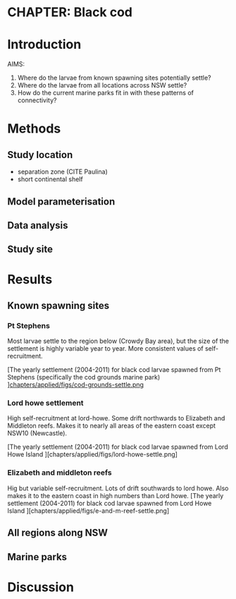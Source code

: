
# CHAPTER: Black cod

# Introduction

AIMS:

1. Where do the larvae from known spawning sites potentially settle?
2. Where do the larvae from all locations across NSW settle?
3. How do the current marine parks fit in with these patterns of connectivity?

# Methods

## Study location

- separation zone (CITE Paulina)
- short continental shelf

## Model parameterisation


## Data analysis


## Study site



# Results

## Known spawning sites


### Pt Stephens

Most larvae settle to the region below (Crowdy Bay area), but the size of the settlement is highly variable year to year. More consistent values of self-recruitment.

[The yearly settlement (2004-2011) for black cod larvae spawned from Pt Stephens (specifically the cod grounds marine park) ][chapters/applied/figs/cod-grounds-settle.png](#fig:cod-grounds-settle)

### Lord howe settlement

High self-recruitment at lord-howe. Some drift northwards to Elizabeth and Middleton reefs. Makes it to nearly all areas of the eastern coast except NSW10 (Newcastle).

[The yearly settlement (2004-2011) for black cod larvae spawned from Lord Howe Island ][chapters/applied/figs/lord-howe-settle.png]

### Elizabeth and middleton reefs

Hig but variable self-recruitment. Lots of drift southwards to lord howe. Also makes it to the eastern coast in high numbers than Lord howe.
[The yearly settlement (2004-2011) for black cod larvae spawned from Lord Howe Island ][chapters/applied/figs/e-and-m-reef-settle.png]



## All regions along NSW

## Marine parks


# Discussion

